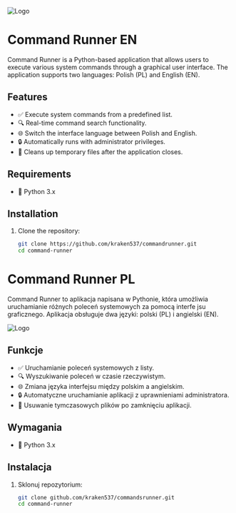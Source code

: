 ![Logo](https://drive.google.com/uc?id=1SWRC6O5HhhhjE_Al-DF-cGH6qPc8MAz7)


# Command Runner   EN

Command Runner is a Python-based application that allows users to execute various system commands through a graphical user interface. The application supports two languages: Polish (PL) and English (EN).

## Features

- ✅ Execute system commands from a predefined list.
- 🔍 Real-time command search functionality.
- 🌐 Switch the interface language between Polish and English.
- 🔒 Automatically runs with administrator privileges.
- 🧹 Cleans up temporary files after the application closes.

## Requirements

- 🐍 Python 3.x

## Installation

1. Clone the repository:

   ```sh
   git clone https://github.com/kraken537/commandrunner.git
   cd command-runner

# Command Runner  PL

Command Runner to aplikacja napisana w Pythonie, która umożliwia uruchamianie różnych poleceń systemowych za pomocą interfe jsu graficznego. Aplikacja obsługuje dwa języki: polski (PL) i angielski (EN).

![Logo](path/to/your/logo.png) <!-- Jeśli posiadasz logo projektu -->

## Funkcje

- ✅ Uruchamianie poleceń systemowych z listy. 
- 🔍 Wyszukiwanie poleceń w czasie rzeczywistym.
- 🌐 Zmiana języka interfejsu między polskim a angielskim.
- 🔒 Automatyczne uruchamianie aplikacji z uprawnieniami administratora.
- 🧹 Usuwanie tymczasowych plików po zamknięciu aplikacji.

## Wymagania

- 🐍 Python 3.x

## Instalacja

1. Sklonuj repozytorium:

   ```sh
   git clone github.com/kraken537/commandsrunner.git
   cd command-runner
